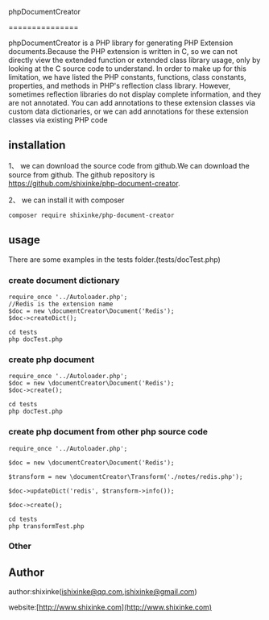 
phpDocumentCreator

===============

phpDocumentCreator is a PHP library for generating PHP Extension documents.Because the PHP extension is written in C, so we can not directly view the extended function or extended class library usage, only by looking at the C source code to understand. In order to make up for this limitation, we have listed the PHP constants, functions, class constants, properties, and methods in PHP's reflection class library. However, sometimes reflection libraries do not display complete information, and they are not annotated. You can add annotations to these extension classes via custom data dictionaries, or we can add annotations for these extension classes via existing PHP code


## installation 
    
1、 we can download the source code from github.We can download the source from github. The github repository is https://github.com/shixinke/php-document-creator.   

2、 we can install it with composer

    composer require shixinke/php-document-creator
    
## usage


There are some  examples in the tests folder.(tests/docTest.php)

### create document dictionary 

    require_once '../Autoloader.php';
    //Redis is the extension name
    $doc = new \documentCreator\Document('Redis');
    $doc->createDict();
    
    cd tests
    php docTest.php
    
### create php document 
    
    require_once '../Autoloader.php';
    $doc = new \documentCreator\Document('Redis');
    $doc->create();
    
    cd tests
    php docTest.php
    
### create php document from other php source code 
    
    require_once '../Autoloader.php';
    
    $doc = new \documentCreator\Document('Redis');
    
    $transform = new \documentCreator\Transform('./notes/redis.php');
    
    $doc->updateDict('redis', $transform->info());
    
    $doc->create();
    
    cd tests
    php transformTest.php
    
### Other 
    
## Author

author:shixinke(ishixinke@qq.com,ishixinke@gmail.com)

website:[http://www.shixinke.com](http://www.shixinke.com)

    
